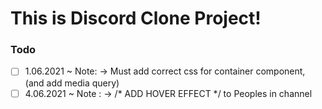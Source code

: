 <h1>This is Discord Clone Project!</h1>

### Todo

- [ ]   1.06.2021 ~ Note: -> Must add correct css for container component, (and add media query)
- [ ]   4.06.2021 ~ Note : ->   /* ADD HOVER EFFECT */ to Peoples in channel
